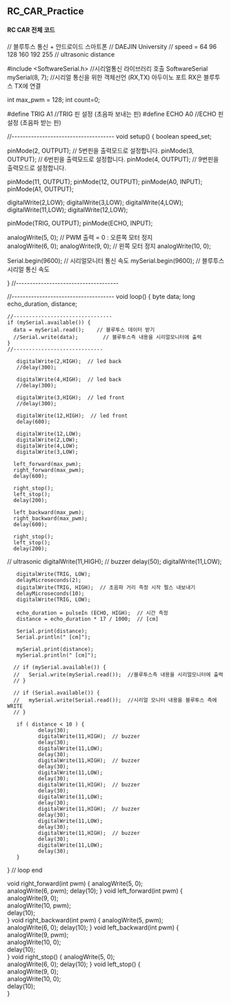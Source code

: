 ## RC_CAR_Practice

#### RC CAR 전체 코드
// 블루투스 통신 + 안드로이드 스마트폰 
// DAEJIN University 
// speed  =  64 96 128 160 192 255 
// ultrasonic distance 
 
 
#include <SoftwareSerial.h>        //시리얼통신 라이브러리 호출 
SoftwareSerial mySerial(8, 7);     //시리얼 통신을 위한 객체선언 (RX,TX)  아두이노 포트 RX은 블루투스 TX에 연결

int max_pwm = 128;
int count=0;
    
#define TRIG A1    //TRIG 핀 설정 (초음파 보내는 핀)
#define ECHO A0    //ECHO 핀 설정 (초음파 받는 핀)



//-------------------------------------
void setup() 
{
  boolean speed_set;
  
  pinMode(2, OUTPUT);              // 5번핀을 출력모드로 설정합니다.
  pinMode(3, OUTPUT);              // 6번핀을 출력모드로 설정합니다.
  pinMode(4, OUTPUT);              // 9번핀을 출력모드로 설정합니다.

  pinMode(11, OUTPUT); 
  pinMode(12, OUTPUT); 
  pinMode(A0, INPUT); 
  pinMode(A1, OUTPUT); 
        
  digitalWrite(2,LOW); 
  digitalWrite(3,LOW); 
  digitalWrite(4,LOW); 
  digitalWrite(11,LOW); 
  digitalWrite(12,LOW); 

  pinMode(TRIG, OUTPUT);
  pinMode(ECHO, INPUT);
  
  analogWrite(5, 0);               // PWM 출력 = 0 : 오른쪽 모터 정지  
  analogWrite(6, 0);
  analogWrite(9, 0);               // 왼쪽 모터 정지 
  analogWrite(10, 0);
  
  Serial.begin(9600);             //  시리얼모니터 통신 속도
  mySerial.begin(9600);           //  블루투스 시리얼  통신 속도   
          
}
//-------------------------------------


//-------------------------------------
void loop() {
    byte data;
    long echo_duration, distance;
    
    //--------------------------------
    if (mySerial.available()) {       
      data = mySerial.read();    // 블루투스 데이터 받기 
      //Serial.write(data);        // 블루투스측 내용을 시리얼모니터에 출력
    }
    //-----------------------------
         
       digitalWrite(2,HIGH);  // led back 
       //delay(300);

       digitalWrite(4,HIGH);  // led back 
       //delay(300);

       digitalWrite(3,HIGH);  // led front
       //delay(300);
       
       digitalWrite(12,HIGH);  // led front 
       delay(600);
       
       digitalWrite(12,LOW);
       digitalWrite(2,LOW);
       digitalWrite(4,LOW);
       digitalWrite(3,LOW);
       
      left_forward(max_pwm);
      right_forward(max_pwm);      
      delay(600); 

      right_stop();
      left_stop();
      delay(200); 
      
      left_backward(max_pwm);
      right_backward(max_pwm); 
      delay(600);  

      right_stop();
      left_stop();
      delay(200);

// ultrasonic 
       digitalWrite(11,HIGH);  // buzzer
       delay(50);
       digitalWrite(11,LOW);
       
       digitalWrite(TRIG, LOW);    
       delayMicroseconds(2);
       digitalWrite(TRIG, HIGH);  // 초음파 거리 측정 시작 펄스 내보내기 
       delayMicroseconds(10);
       digitalWrite(TRIG, LOW);

       echo_duration = pulseIn (ECHO, HIGH);  // 시간 측정 
       distance = echo_duration * 17 / 1000;  // [cm]
       
       Serial.print(distance);
       Serial.println(" [cm]");
       
       mySerial.print(distance);
       mySerial.println(" [cm]");

      // if (mySerial.available()) {       
      //   Serial.write(mySerial.read());  //블루투스측 내용을 시리얼모니터에 출력
      // }
  
      // if (Serial.available()) {         
      //   mySerial.write(Serial.read());  //시리얼 모니터 내용을 블루투스 측에 WRITE
      // }

       if ( distance < 10 ) {
              delay(30);
              digitalWrite(11,HIGH);  // buzzer
              delay(30);
              digitalWrite(11,LOW);
              delay(30);   
              digitalWrite(11,HIGH);  // buzzer
              delay(30);
              digitalWrite(11,LOW);
              delay(30);            
              digitalWrite(11,HIGH);  // buzzer
              delay(30);
              digitalWrite(11,LOW);
              delay(30);
              digitalWrite(11,HIGH);  // buzzer
              delay(30);
              digitalWrite(11,LOW);
              delay(30);   
              digitalWrite(11,HIGH);  // buzzer
              delay(30);
              digitalWrite(11,LOW);
              delay(30);
       }
       
}    // loop end 

void right_forward(int pwm) {
      analogWrite(5, 0);                
      analogWrite(6, pwm); 
      delay(10);
}
void left_forward(int pwm) {      
      analogWrite(9, 0);                
      analogWrite(10, pwm);       
      delay(10);  
}
void right_backward(int pwm) {
      analogWrite(5, pwm);                
      analogWrite(6, 0); 
      delay(10);
}
void left_backward(int pwm) {      
      analogWrite(9, pwm);                
      analogWrite(10, 0);       
      delay(10);  
}
void right_stop() {
      analogWrite(5, 0);                
      analogWrite(6, 0); 
      delay(10);
}
void left_stop() {      
      analogWrite(9, 0);                
      analogWrite(10, 0);       
      delay(10);  
}
